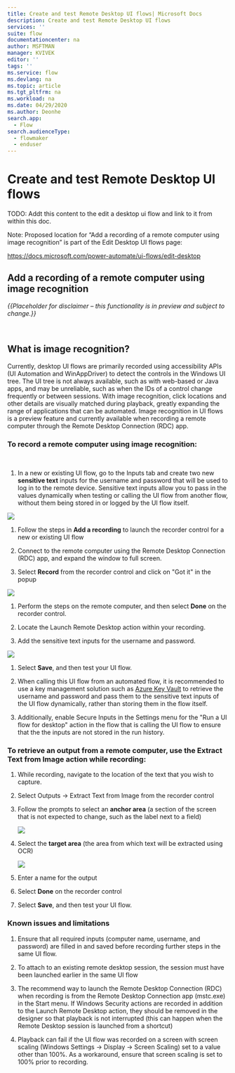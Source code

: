 ```yaml
---
title: Create and test Remote Desktop UI flows| Microsoft Docs
description: Create and test Remote Desktop UI flows
services: ''
suite: flow
documentationcenter: na
author: MSFTMAN
manager: KVIVEK
editor: ''
tags: ''
ms.service: flow
ms.devlang: na
ms.topic: article
ms.tgt_pltfrm: na
ms.workload: na
ms.date: 04/29/2020
ms.author: Deonhe
search.app: 
  - Flow
search.audienceType: 
  - flowmaker
  - enduser
---
```


# Create and test Remote Desktop UI flows

TODO: Addt this content to the edit a desktop ui flow and link to it from within this doc.





Note: Proposed location for “Add a recording of a remote computer using image recognition” is part of the Edit Desktop UI flows page:

<https://docs.microsoft.com/power-automate/ui-flows/edit-desktop>

## Add a recording of a remote computer using image recognition

*{{Placeholder for disclaimer – this functionality is in preview and subject to
change.}}*

 

What is image recognition?
--------------------------

Currently, desktop UI flows are primarily recorded using accessibility APIs (UI
Automation and WinAppDriver) to detect the controls in the Windows UI tree.​ The
UI tree is not always available, such as with web-based or Java apps, and may be
unreliable, such as when the IDs of a control change frequently or between
sessions. With image recognition, click locations and other details are visually
matched during playback, greatly expanding the range of applications that can be
automated. Image recognition in UI flows is a preview feature and currently
available when recording a remote computer through the Remote Desktop Connection
(RDC) app.

### To record a remote computer using image recognition: 

 
1. In a new or existing UI flow, go to the Inputs tab and create two new **sensitive text** inputs for the username and password that will be used to log in to the remote device. Sensitive text inputs allow you to pass in the values dynamically when testing or calling the UI flow from another flow, without them being stored in or logged by the UI flow itself.

![](../media/create-remote-desktop/IR-Sensitivetext.png)

1.  Follow the steps in **Add a recording** to launch the recorder control for a new or existing UI flow

1.  Connect to the remote computer using the Remote Desktop Connection (RDC) app, and expand the window to full screen.

1.  Select **Record** from the recorder control and click on "Got it" in the popup

![](../media/create-remote-desktop/IR-Popup.png)

1.  Perform the steps on the remote computer, and then select **Done** on the recorder control.

1.  Locate the Launch Remote Desktop action within your recording.

1.  Add the sensitive text inputs for the username and password.

![](../media/create-remote-desktop/IR-Launch_Remote_Desktop_session.png)


1.  Select **Save**, and then test your UI flow.

1. When calling this UI flow from an automated flow, it is recommended to use a key management solution such as [Azure Key Vault](https://azure.microsoft.com/services/key-vault/) to retrieve the username and password and pass them to the sensitive text inputs of the UI flow dynamically, rather than storing them in the flow itself. 

1. Additionally, enable Secure Inputs in the Settings menu for the "Run a UI flow for desktop" action in the flow that is calling the UI flow to ensure that the the inputs are not stored in the run history.

### To retrieve an output from a remote computer, use the Extract Text from Image action while recording: 


1.  While recording, navigate to the location of the text that you wish to
    capture.

1.  Select Outputs -\> Extract Text from Image from the recorder control

1.  Follow the prompts to select an **anchor area** (a section of the screen
    that is not expected to change, such as the label next to a field)

    ![](../media/create-remote-desktop/IR-Anchor.png)

1.  Select the **target area** (the area from which text will be extracted using OCR)

    ![](../media/create-remote-desktop/IR-Target.png)

1.  Enter a name for the output

1.  Select **Done** on the recorder control

1.  Select **Save**, and then test your UI flow.

### Known issues and limitations

1.  Ensure that all required inputs (computer name, username, and password) are
    filled in and saved before recording further steps in the same UI flow.

1.  To attach to an existing remote desktop session, the session must have been
    launched earlier in the same UI flow

1.  The recommend way to launch the Remote Desktop Connection (RDC) when recording is from the Remote Desktop Connection app (mstc.exe) in the Start menu. If Windows Security actions are recorded in addition to the Launch Remote Desktop action, they should be removed in the designer so that playback is not interrupted (this can happen when the Remote Desktop session is launched from a shortcut)

1.  Playback can fail if the UI flow was recorded on a screen with screen
    scaling (Windows Settings -\> Display -\> Screen Scaling) set to a value
    other than 100%. As a workaround, ensure that screen scaling is set to 100%
    prior to recording.